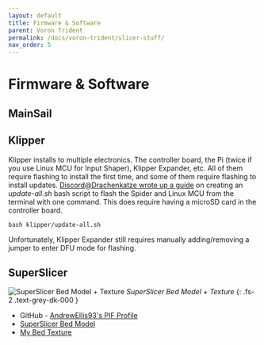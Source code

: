 ```yaml
---
layout: default
title: Firmware & Software
parent: Voron Trident
permalink: /docs/voron-trident/slicer-stuff/
nav_order: 5
---
```


# Firmware & Software

## MainSail

## Klipper

Klipper installs to multiple electronics. The controller board, the Pi (twice if you use Linux MCU for Input Shaper), Klipper Expander, etc. All of them require flashing to install the first time, and some of them require flashing to install updates. [Discord@Drachenkatze wrote up a guide](https://docs.vorondesign.com/community/howto/drachenkatze/automating_klipper_mcu_updates.html) on creating an *update-all.sh* bash script to flash the Spider and Linux MCU from the terminal with one command. This does require having a microSD card in the controller board.

`bash klipper/update-all.sh`

Unfortunately, Klipper Expander still requires manually adding/removing a jumper to enter DFU mode for flashing.

## SuperSlicer

![SuperSlicer Bed Model + Texture](../../../../assets/images/superslicer-bed-model-texture.jpg)
*SuperSlicer Bed Model + Texture*
{: .fs-2 .text-grey-dk-000 }

* GitHub - [AndrewEllis93's PIF Profile](https://github.com/AndrewEllis93/Ellis-PIF-Profile)
* [SuperSlicer Bed Model](https://github.com/hartk1213/MISC/tree/main/Voron%20Mods/SuperSlicer)
* [My Bed Texture](../../../../assets/images/superslicer-bed-plain.png)